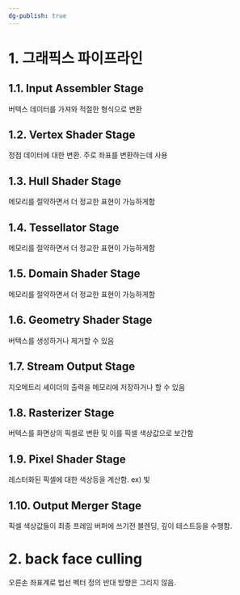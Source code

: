 ```yaml
---
dg-publish: true
---
```


# 1. 그래픽스 파이프라인
## 1.1. Input Assembler Stage
버텍스 데이터를 가져와 적절한 형식으로 변환
## 1.2. Vertex Shader Stage
정점 데이터에 대한 변환. 주로 좌표를 변환하는데 사용
## 1.3. Hull Shader Stage
메모리를 절약하면서 더 정교한 표현이 가능하게함
## 1.4. Tessellator Stage
메모리를 절약하면서 더 정교한 표현이 가능하게함
## 1.5. Domain Shader Stage
메모리를 절약하면서 더 정교한 표현이 가능하게함
## 1.6. Geometry Shader Stage
버텍스를 생성하거나 제거할 수 있음
## 1.7. Stream Output Stage
지오메트리 셰이더의 출력을 메모리에 저장하거나 할 수 있음
## 1.8. Rasterizer Stage
버텍스를 화면상의 픽셀로 변환 및 이를 픽셀 색상값으로 보간함
## 1.9. Pixel Shader Stage
레스터화된 픽셀에 대한 색상등을 계산함. ex) 빛
## 1.10. Output Merger Stage
픽셀 색상값들이 최종 프레임 버퍼에 쓰기전 블렌딩, 깊이 테스트등을 수행함.

# 2. back face culling
오른손 좌표계로 법선 벡터 정의
반대 방향은 그리지 않음.
